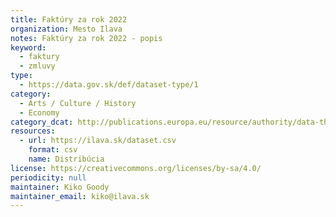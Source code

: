 ```yaml
---
title: Faktúry za rok 2022
organization: Mesto Ilava
notes: Faktúry za rok 2022 - popis
keyword:
  - faktury
  - zmluvy
type:
  - https://data.gov.sk/def/dataset-type/1
category:
  - Arts / Culture / History
  - Economy
category_dcat: http://publications.europa.eu/resource/authority/data-theme/ECON
resources:
  - url: https://ilava.sk/dataset.csv
    format: csv
    name: Distribúcia
license: https://creativecommons.org/licenses/by-sa/4.0/
periodicity: null
maintainer: Kiko Goody
maintainer_email: kiko@ilava.sk
---
```

